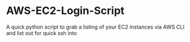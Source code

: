 # AWS-EC2-Login-Script
A quick python script to grab a listing of your EC2 instances via AWS CLI and list out for quick ssh into
